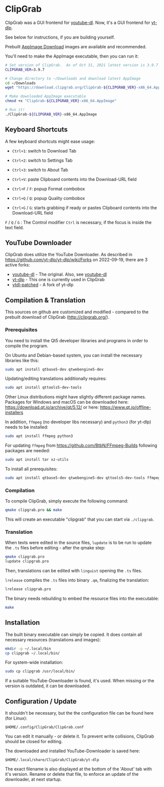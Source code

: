 
# ClipGrab

ClipGrab was a GUI frontend for [youtube-dl](https://youtube-dl.org).
Now, it's a GUI frontend for [yt-dlp](https://github.com/yt-dlp/yt-dlp).

See below for instructions, if you are building yourself.

Prebuilt [AppImage Download](https://clipgrab.org/) images are available and recommended.

You'll need to make the AppImage executable, then you can run it:

```sh
# Set version of ClipGrab.  As of Oct 31, 2021 latest version is 3.9.7
CLIPGRAB_VER=3.9.7

# Change directory to ~/Downloads and download latest AppImage
cd ~/Downloads
wget "https://download.clipgrab.org/ClipGrab-${CLIPGRAB_VER}-x86_64.AppImage"

# Make downloaded AppImage executable
chmod +x "ClipGrab-${CLIPGRAB_VER}-x86_64.AppImage"

# Run it!
./ClipGrab-${CLIPGRAB_VER}-x86_64.AppImage
```


## Keyboard Shortcuts

A few keyboard shortcuts might ease usage:

* `Ctrl+1`: switch to Download Tab
* `Ctrl+2`: switch to Settings Tab
* `Ctrl+3`: switch to About Tab

* `Ctrl+V`: paste Clipboard contents into the Download-URL field
* `Ctrl+F` / `F`: popup Format combobox
* `Ctrl+Q` / `Q`: popup Quality combobox
* `Ctrl+G` / `G`: starts grabbing if ready or pastes Clipboard contents into the Download-URL field

`F` / `Q` / `G` : The Control modifier `Ctrl` is necessary, if the focus is inside the text field.


## YouTube Downloader

ClipGrab does utilize the YouTube Downloader.
As described in  https://github.com/yt-dlp/yt-dlp/wiki/Forks on 2022-09-19, there are 3 active forks:

* [youtube-dl](https://github.com/ytdl-org/youtube-dl) - The original. Also, see [youtube-dl](https://youtube-dl.org)
* [yt-dlp](https://github.com/yt-dlp/yt-dlp) - This one is currently used in ClipGrab
* [ytdl-patched](https://github.com/ytdl-patched/ytdl-patched) - A fork of yt-dlp
﻿
## Compilation & Translation

This sources on github are customized and modified - compared to the prebuilt download of ClipGrab (http://clipgrab.org/).

### Prerequisites

You need to install the Qt5 developer libraries and programs in order to compile the program.

On Ubuntu and Debian-based system, you can install the necessary libraries like this:
```sh
sudo apt install qtbase5-dev qtwebengine5-dev
```

Updating/editing translations additionally requires:
```sh
sudo apt install qttools5-dev-tools
```

Other Linux distributions might have slightly different package names. Packages for Windows and macOS can be downloaded here:
https://download.qt.io/archive/qt/5.12/
or here:
https://www.qt.io/offline-installers

In addition, `ffmpeg` (no developer libs necessary) and `python3` (for yt-dlp) needs to be installed:
```sh
sudo apt install ffmpeg python3
```

For updating `ffmpeg` from https://github.com/BtbN/FFmpeg-Builds following packages are needed:
```sh
sudo apt install tar xz-utils
```

To install all prerequisites:
```sh
sudo apt install qtbase5-dev qtwebengine5-dev qttools5-dev-tools ffmpeg python3 tar xz-utils
```


### Compilation

To compile ClipGrab, simply execute the following command:
```sh
qmake clipgrab.pro && make
```

This will create an executable "clipgrab" that you can start via `./clipgrab`.


### Translation

When texts were edited in the source files, `lupdate` is to be run to update the `.ts` files before editing - after the qmake step:
```sh
qmake clipgrab.pro
lupdate clipgrab.pro
```

Then, translations can be edited with `linguist` opening the `.ts` files.

`lrelease` compiles the `.ts` files into binary `.qm`, finalizing the translation:
```sh
lrelease clipgrab.pro
```

The binary needs rebuilding to embed the resource files into the executable:
```sh
make
```


## Installation

The built binary executable can simply be copied. It does contain all necessary resources (translations and images):
```sh
mkdir -p ~/.local/bin
cp clipgrab ~/.local/bin/
```

For system-wide installation:
```sh
sudo cp clipgrab /usr/local/bin/
```

If a suitable YouTube-Downloader is found, it's used.
When missing or the version is outdated, it can be downloaded.


## Configuration / Update

It shouldn't be necessary, but the the configuration file can be found here (for Linux):
```
$HOME/.config/ClipGrab/ClipGrab.conf
```

You can edit it manually - or delete it. To prevent write collisions, ClipGrab should be closed for editing.


The downloaded and installed YouTube-Downloader is saved here:
```
$HOME/.local/share/ClipGrab/ClipGrab/yt-dlp
```

The exact filename is also displayed at the bottom of the 'About' tab with it's version.
Rename or delete that file, to enforce an update of the downloader, at next startup.
